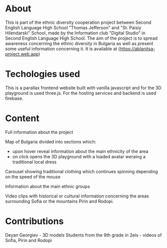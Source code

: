 # About

This is part of the ethnic diversity cooperation project between Second English Language High School "Thomas Jefferson" and "St. Paisiy Hilendarski" School,
made by the Information club "Digital Studio" in Second English Language High School.
The aim of the project is to spread awareness concerning the ethnic diversity in Bulgaria as well as present some useful information concerning it.
It is available at (https://ablanitsa-project.web.app)


# Techologies used

This is a parallax frontend website built with vanilla javascript and for the 3D playground is used three.js. For the hosting services and backend is used firebase.

# Content

Full information about the project

Map of Bulgaria divided into sections which:
  - upon hover reveal information about the main ethnicity of the area
  - on click opens the 3D playground with a loaded avatar weraing a traditional local dress

Carousel showing traditional clothing which continues spinning depending on the speed of the mouse

Information about the main ethnic groups

Video clips with historical or cultural information concerning the areas surrounding Sofia or the mountains Pirin and Rodopi.

# Contributions

Deyan Georgiev - 3D models
Students from the 9th grade in 2els - videos of Sofia, Pirin and Rodopi
